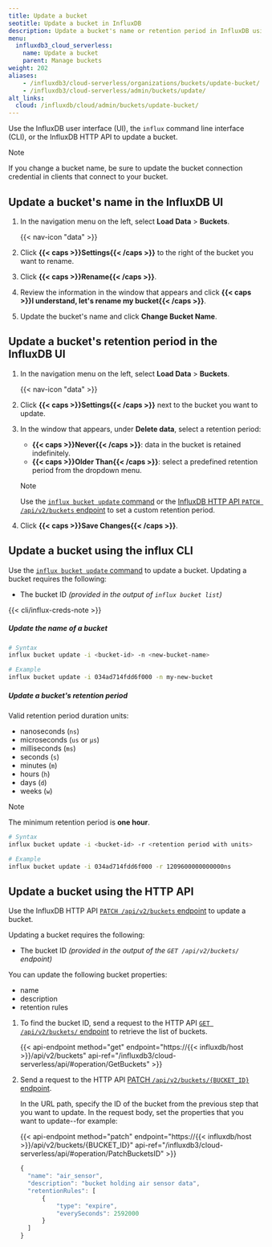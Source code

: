 ```yaml
---
title: Update a bucket
seotitle: Update a bucket in InfluxDB
description: Update a bucket's name or retention period in InfluxDB using the InfluxDB UI or the influx CLI.
menu:
  influxdb3_cloud_serverless:
    name: Update a bucket
    parent: Manage buckets
weight: 202
aliases:
    - /influxdb3/cloud-serverless/organizations/buckets/update-bucket/
    - /influxdb3/cloud-serverless/admin/buckets/update/
alt_links:
  cloud: /influxdb/cloud/admin/buckets/update-bucket/
---
```


Use the InfluxDB user interface (UI), the `influx` command line interface (CLI),
or the InfluxDB HTTP API to update a bucket.

> [!Note]
> If you change a bucket name, be sure to update the bucket connection credential
> in clients that connect to your bucket.

## Update a bucket's name in the InfluxDB UI

1. In the navigation menu on the left, select **Load Data** > **Buckets**.

    {{< nav-icon "data" >}}

2. Click **{{< caps >}}Settings{{< /caps >}}** to the right of the bucket you want to rename.
3. Click **{{< caps >}}Rename{{< /caps >}}**.
3. Review the information in the window that appears and click **{{< caps >}}I understand, let's rename my bucket{{< /caps >}}**.
4. Update the bucket's name and click **Change Bucket Name**.

## Update a bucket's retention period in the InfluxDB UI

1. In the navigation menu on the left, select **Load Data** > **Buckets**.

    {{< nav-icon "data" >}}

2. Click **{{< caps >}}Settings{{< /caps >}}** next to the bucket you want to update.
3. In the window that appears, under **Delete data**, select a retention period:

    - **{{< caps >}}Never{{< /caps >}}**: data in the bucket is retained indefinitely.
    - **{{< caps >}}Older Than{{< /caps >}}**: select a predefined retention period from the dropdown menu.

    > [!Note]
    > Use the [`influx bucket update` command](#update-a-buckets-retention-period)
    > or the [InfluxDB HTTP API `PATCH /api/v2/buckets` endpoint](/influxdb3/cloud-serverless/api/#operation/PatchBucketsID) to set a custom retention period.

5. Click **{{< caps >}}Save Changes{{< /caps >}}**.

## Update a bucket using the influx CLI

Use the [`influx bucket update` command](/influxdb3/cloud-serverless/reference/cli/influx/bucket/update)
to update a bucket.
Updating a bucket requires the following:

- The bucket ID _(provided in the output of `influx bucket list`)_

{{< cli/influx-creds-note >}}

##### Update the name of a bucket

```sh
# Syntax
influx bucket update -i <bucket-id> -n <new-bucket-name>

# Example
influx bucket update -i 034ad714fdd6f000 -n my-new-bucket
```

##### Update a bucket's retention period

Valid retention period duration units:

- nanoseconds (`ns`)
- microseconds (`us` or `µs`)
- milliseconds (`ms`)
- seconds (`s`)
- minutes (`m`)
- hours (`h`)
- days (`d`)
- weeks (`w`)

> [!Note]
> The minimum retention period is **one hour**.

```sh
# Syntax
influx bucket update -i <bucket-id> -r <retention period with units>

# Example
influx bucket update -i 034ad714fdd6f000 -r 1209600000000000ns
```

## Update a bucket using the HTTP API

Use the InfluxDB HTTP API [`PATCH /api/v2/buckets` endpoint](/influxdb3/cloud-serverless/api/#operation/PatchBucketsID)
to update a bucket.

Updating a bucket requires the following:

- The bucket ID _(provided in the output of the `GET /api/v2/buckets/` endpoint)_

You can update the following bucket properties:
- name
- description
- retention rules

1. To find the bucket ID, send a request to the HTTP API [`GET /api/v2/buckets/` endpoint](/influxdb3/cloud-serverless/api/#operation/GetBuckets) to retrieve the list of buckets. <!-- @TODO: provide API auth note about tokens and read access to buckets -->

    {{< api-endpoint method="get" endpoint="https://{{< influxdb/host >}}/api/v2/buckets" api-ref="/influxdb3/cloud-serverless/api/#operation/GetBuckets" >}}

2. Send a request to the HTTP API [PATCH `/api/v2/buckets/{BUCKET_ID}` endpoint](/influxdb3/cloud-serverless/api/#operation/PatchBucketsID).

    In the URL path, specify the ID of the bucket from the previous step that you want to update.
    In the request body, set the properties that you want to update--for example:

    {{< api-endpoint method="patch" endpoint="https://{{< influxdb/host >}}/api/v2/buckets/{BUCKET_ID}" api-ref="/influxdb3/cloud-serverless/api/#operation/PatchBucketsID" >}}

    ```js
    {
      "name": "air_sensor",
      "description": "bucket holding air sensor data",
      "retentionRules": [
          {
              "type": "expire",
              "everySeconds": 2592000
          }
      ]
    }
    ```
